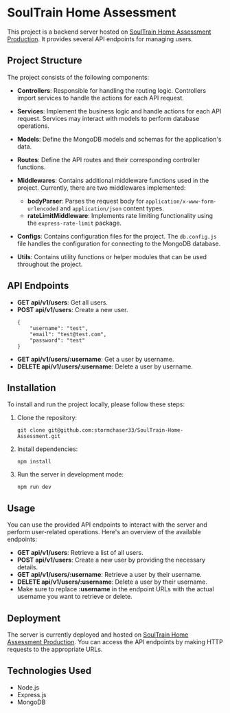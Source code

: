 # SoulTrain Home Assessment

This project is a backend server hosted on [SoulTrain Home Assessment Production](https://soultrain-home-assessment-production.up.railway.app). It provides several API endpoints for managing users.

## Project Structure

The project consists of the following components:

- **Controllers**: Responsible for handling the routing logic. Controllers import services to handle the actions for each API request.

- **Services**: Implement the business logic and handle actions for each API request. Services may interact with models to perform database operations.

- **Models**: Define the MongoDB models and schemas for the application's data.

- **Routes**: Define the API routes and their corresponding controller functions.

- **Middlewares**: Contains additional middleware functions used in the project. Currently, there are two middlewares implemented:
  - **bodyParser**: Parses the request body for `application/x-www-form-urlencoded` and `application/json` content types.
  - **rateLimitMiddleware**: Implements rate limiting functionality using the `express-rate-limit` package.

- **Configs**: Contains configuration files for the project. The `db.config.js` file handles the configuration for connecting to the MongoDB database.

- **Utils**: Contains utility functions or helper modules that can be used throughout the project.

## API Endpoints

- **GET api/v1/users**: Get all users.
- **POST api/v1/users**: Create a new user.
    ```shell
    {
        "username": "test",
        "email": "test@test.com",
        "password": "test"
    }
    ```
- **GET api/v1/users/:username**: Get a user by username.
- **DELETE api/v1/users/:username**: Delete a user by username.

## Installation

To install and run the project locally, please follow these steps:

1. Clone the repository:

   ```shell
   git clone git@github.com:stormchaser33/SoulTrain-Home-Assessment.git
   ```
2. Install dependencies:
    ```shell
    npm install
    ```
3. Run the server in development mode:
    ```shell
    npm run dev
    ```
## Usage
You can use the provided API endpoints to interact with the server and perform user-related operations. Here's an overview of the available endpoints:

- **GET api/v1/users**: Retrieve a list of all users.
- **POST api/v1/users**: Create a new user by providing the necessary details.
- **GET api/v1/users/:username**: Retrieve a user by their username.
- **DELETE api/v1/users/:username**: Delete a user by their username.
- Make sure to replace **:username** in the endpoint URLs with the actual username you want to retrieve or delete.

## Deployment
The server is currently deployed and hosted on [SoulTrain Home Assessment Production](https://soultrain-home-assessment-production.up.railway.app). 
You can access the API endpoints by making HTTP requests to the appropriate URLs.

## Technologies Used
- Node.js
- Express.js
- MongoDB